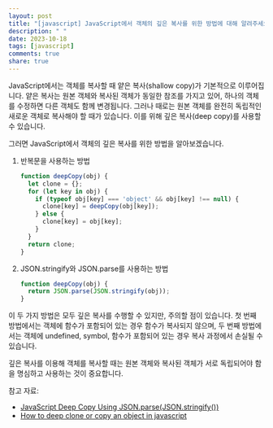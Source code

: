 ```yaml
---
layout: post
title: "[javascript] JavaScript에서 객체의 깊은 복사를 위한 방법에 대해 알려주세요."
description: " "
date: 2023-10-18
tags: [javascript]
comments: true
share: true
---
```


JavaScript에서는 객체를 복사할 때 얕은 복사(shallow copy)가 기본적으로 이루어집니다. 얕은 복사는 원본 객체와 복사된 객체가 동일한 참조를 가지고 있어, 하나의 객체를 수정하면 다른 객체도 함께 변경됩니다. 그러나 때로는 원본 객체를 완전히 독립적인 새로운 객체로 복사해야 할 때가 있습니다. 이를 위해 깊은 복사(deep copy)를 사용할 수 있습니다.

그러면 JavaScript에서 객체의 깊은 복사를 위한 방법을 알아보겠습니다.

1. 반복문을 사용하는 방법
   ```javascript
   function deepCopy(obj) {
     let clone = {};
     for (let key in obj) {
       if (typeof obj[key] === 'object' && obj[key] !== null) {
         clone[key] = deepCopy(obj[key]);
       } else {
         clone[key] = obj[key];
       }
     }
     return clone;
   }
   ```

2. JSON.stringify와 JSON.parse를 사용하는 방법
   ```javascript
   function deepCopy(obj) {
     return JSON.parse(JSON.stringify(obj));
   }
   ```

이 두 가지 방법은 모두 깊은 복사를 수행할 수 있지만, 주의할 점이 있습니다. 첫 번째 방법에서는 객체에 함수가 포함되어 있는 경우 함수가 복사되지 않으며, 두 번째 방법에서는 객체에 undefined, symbol, 함수가 포함되어 있는 경우 복사 과정에서 손실될 수 있습니다.

깊은 복사를 이용해 객체를 복사할 때는 원본 객체와 복사된 객체가 서로 독립되어야 함을 명심하고 사용하는 것이 중요합니다.

참고 자료:
- [JavaScript Deep Copy Using JSON.parse(JSON.stringify())](https://dev.to/samanthaming/how-to-deep-clone-an-object-in-javascript-3cig)
- [How to deep clone or copy an object in javascript](https://medium.com/javascript-in-plain-english/javascript-deep-copy-objects-and-arrays-f25209fb5af2)